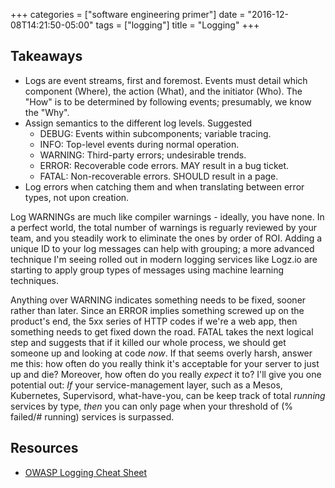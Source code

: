 +++
categories = ["software engineering primer"]
date = "2016-12-08T14:21:50-05:00"
tags = ["logging"]
title = "Logging"
+++
## Takeaways
* Logs are event streams, first and foremost. Events must detail which
  component (Where), the action (What), and the initiator (Who). The "How" is to
  be determined by following events; presumably, we know the "Why".
* Assign semantics to the different log levels. Suggested
    * DEBUG: Events within subcomponents; variable tracing.
    * INFO: Top-level events during normal operation.
    * WARNING: Third-party errors; undesirable trends.
    * ERROR: Recoverable code errors. MAY result in a bug ticket.
    * FATAL: Non-recoverable errors. SHOULD result in a page.
* Log errors when catching them and when translating between error types, not upon creation.

Log WARNINGs are much like compiler warnings - ideally, you have none. In a
perfect world, the total number of warnings is reguarly reviewed by your team,
and you steadily work to eliminate the ones by order of ROI. Adding a unique ID
to your log messages can help with grouping; a more advanced technique I'm
seeing rolled out in modern logging services like Logz.io are starting to apply
group types of messages using machine learning techniques.

Anything over WARNING indicates something needs to be fixed, sooner rather than
later. Since an ERROR implies something screwed up on the product's end, the 5xx
series of HTTP codes if we're a web app, then something needs to get fixed down
the road. FATAL takes the next logical step and suggests that if it killed our
whole process, we should get someone up and looking at code _now_. If that seems
overly harsh, answer me this: how often do you really think it's acceptable for
your server to just up and die? Moreover, how often do you really _expect_ it
to? I'll give you one potential out: _If_ your service-management layer, such as
a Mesos, Kubernetes, Supervisord, what-have-you, can be keep track of total
_running_ services by type, _then_ you can only page when your threshold of (% failed/# running) services is surpassed.

## Resources
* [OWASP Logging Cheat Sheet](https://www.owasp.org/index.php/Logging_Cheat_Sheet)
